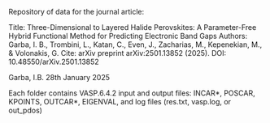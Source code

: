 Repository of data for the journal article:

Title:   Three-Dimensional to Layered Halide Perovskites: A Parameter-Free Hybrid Functional Method for Predicting Electronic Band Gaps
Authors: Garba, I. B., Trombini, L., Katan, C., Even, J., Zacharias, M., Kepenekian, M., & Volonakis, G.
Cite:    arXiv preprint arXiv:2501.13852 (2025).
DOI:     10.48550/arXiv.2501.13852


Garba, I.B.
28th January 2025

Each folder contains VASP.6.4.2 input and output files: INCAR*, POSCAR, KPOINTS, OUTCAR*, EIGENVAL, and log files (res.txt, vasp.log, or out_pdos) 


